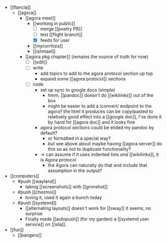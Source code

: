 - [[flancia]]
  - [[agora]]
    - [[agora meet]]
      - [[working in public]]
        - [ ] merge [[poetry PR]]
        - [ ] test [[flight branch]]
        - [x] feeds for user
      - [[mycorrhiza]]
      - [[ishmael]]
    - [[agora pkg chapter]] (remains the source of truth for now)
      - [ ] [[edit]]
      - [ ] write
        - add topics to add to the agora protocol section up top
        - expand some [[agora protocol]] sections
      - [ ] code
        - set up sync to google docs (simple)
          - hmm, [[pandoc]] doesn't do [[wikilinks]] out of the box
          - might be easier to add a /convert/ endpoint to the agora? the html it produces can be copy/pasted to relatively good effect into a [[google doc]], I've done it by hand for [[agora doc]] and it looks fine
        - agora protocol sections could be elided my pandoc by default?
          - or formatted in a special way?
          - but see above about maybe having [[agora server]] do this so as not to duplicate functionality?
        - -> can assume if it uses indented lists *and* [[wikilinks]], it is Agora protocol
          - the Agora can naturally do that and include that assumption in the output?
- [[computers]]
  - #push [[wayland]]
    - taking [[screenshots]] with [[grimshot]]
  - #push [[chezmoi]]
    - loving it, used it again a bunch today
  - #push [[systemd]]
    - [[alternating layouts]] doesn't work for [[sway]] it seems, no surprise
    - Finally made [[autopush]] (for my garden) a [[systemd user service]] on [[sila]].
- [[fun]]
  - [[bangers]]
